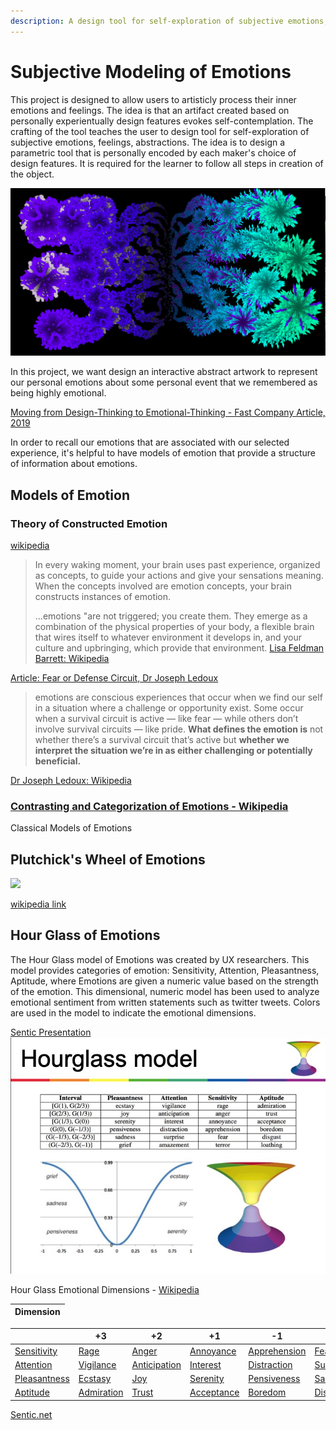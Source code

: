 ```yaml
---
description: A design tool for self-exploration of subjective emotions, feelings
---
```


# Subjective Modeling of Emotions

This project is designed to allow users to artisticly process their inner emotions and feelings.  The idea is that an artifact created based on personally experientually design features evokes self-contemplation. The crafting of the tool teaches the user to design tool for self-exploration of subjective emotions, feelings, abstractions. The idea is to design a parametric tool that is personally encoded by each maker's choice of design features.  It is required for the learner to follow all steps in creation of the object. &#x20;

![Computational Design Tool for  Personal Expression of Subjective Emotions](../.gitbook/assets/dooreK2.png)

In this project, we want design an interactive abstract artwork to represent our personal emotions about some personal event that we remembered as being highly emotional.

[Moving from Design-Thinking to Emotional-Thinking - Fast Company Article, 2019](https://www.fastcompany.com/90300071/from-design-thinking-to-emotional-thinking-designing-products-with-e-q)

In order to recall our emotions that are associated with our selected experience, it's helpful to have models of emotion that provide a structure of information about emotions.

## Models of Emotion

### Theory of Constructed Emotion

[wikipedia](https://en.wikipedia.org/wiki/Theory\_of\_constructed\_emotion)

> In every waking moment, your brain uses past experience, organized as concepts, to guide your actions and give your sensations meaning. When the concepts involved are emotion concepts, your brain constructs instances of emotion.
>
> ...emotions "are not triggered; you create them. They emerge as a combination of the physical properties of your body, a flexible brain that wires itself to whatever environment it develops in, and your culture and upbringing, which provide that environment. [Lisa Feldman Barrett: Wikipedia](https://en.wikipedia.org/wiki/Lisa\_Feldman\_Barrett)

[Article: Fear or Defense Circuit, Dr Joseph Ledoux](https://brainworldmagazine.com/on-fear-emotions-and-memory-an-interview-with-dr-joseph-ledoux/)

> emotions are conscious experiences that occur when we find our self in a situation where a challenge or opportunity exist. Some occur when a survival circuit is active — like fear — while others don’t involve survival circuits — like pride. **What defines the emotion is** not whether there’s a survival circuit that’s active but **whether we interpret the situation we’re in as either challenging or potentially beneficial.**&#x20;

[Dr Joseph Ledoux: Wikipedia](https://en.wikipedia.org/wiki/Joseph\_E.\_LeDoux)

### [Contrasting and Categorization of Emotions - Wikipedia](https://en.wikipedia.org/wiki/Contrasting\_and\_categorization\_of\_emotions#Plutchik.27s\_wheel\_of\_emotions)

Classical Models of Emotions

## Plutchick's Wheel of Emotions

![](https://upload.wikimedia.org/wikipedia/commons/c/ce/Plutchik-wheel.svg)

[wikipedia link](https://upload.wikimedia.org/wikipedia/commons/c/ce/Plutchik-wheel.svg)

## Hour Glass of Emotions

The Hour Glass model of Emotions was created by UX researchers. This model provides categories of emotion: Sensitivity, Attention, Pleasantness, Aptitude, where Emotions are given a numeric value based on the strength of the emotion. This dimensional, numeric model has been used to analyze emotional sentiment from written statements such as twitter tweets. Colors are used in the model to indicate the emotional dimensions.

[Sentic Presentation ](http://sentic.net/seminar/) ![](../.gitbook/assets/Slide160.jpg)

Hour Glass Emotional Dimensions - [Wikipedia](https://en.wikipedia.org/wiki/Contrasting\_and\_categorization\_of\_emotions#Plutchik.27s\_wheel\_of\_emotions)

| Dimension |
| --------- |

|                                                            | +3                                                                   | +2                                                                      | +1                                                              | -1                                                          | -2                                                              | -3                                                    |
| ---------------------------------------------------------- | -------------------------------------------------------------------- | ----------------------------------------------------------------------- | --------------------------------------------------------------- | ----------------------------------------------------------- | --------------------------------------------------------------- | ----------------------------------------------------- |
| [Sensitivity](https://en.wiktionary.org/wiki/sensitivity)  | [Rage](https://en.wikipedia.org/wiki/Rage\_\(emotion\))              | [Anger](https://en.wikipedia.org/wiki/Anger)                            | [Annoyance](https://en.wikipedia.org/wiki/Annoyance)            | [Apprehension](https://en.wiktionary.org/wiki/apprehension) | [Fear](https://en.wikipedia.org/wiki/Fear)                      | [Terror](https://en.wiktionary.org/wiki/terror)       |
| [Attention](https://en.wikipedia.org/wiki/Attention)       | [Vigilance](https://en.wikipedia.org/wiki/Vigilance\_\(psychology\)) | [Anticipation](https://en.wikipedia.org/wiki/Anticipation\_\(emotion\)) | [Interest](https://en.wikipedia.org/wiki/Interest\_\(emotion\)) | [Distraction](https://en.wikipedia.org/wiki/Distraction)    | [Surprise](https://en.wikipedia.org/wiki/Surprise\_\(emotion\)) | [Amazement](https://en.wiktionary.org/wiki/amazement) |
| [Pleasantness](https://en.wikipedia.org/wiki/Pleasantness) | [Ecstasy](https://en.wikipedia.org/wiki/Ecstasy\_\(emotion\))        | [Joy](https://en.wikipedia.org/wiki/Joy)                                | [Serenity](https://en.wiktionary.org/wiki/serenity)             | [Pensiveness](https://en.wikipedia.org/wiki/Melancholia)    | [Sadness](https://en.wikipedia.org/wiki/Sadness)                | [Grief](https://en.wikipedia.org/wiki/Grief)          |
| [Aptitude](https://en.wikipedia.org/wiki/Aptitude)         | [Admiration](https://en.wikipedia.org/wiki/Admiration)               | [Trust](https://en.wikipedia.org/wiki/Trust\_\(emotion\))               | [Acceptance](https://en.wikipedia.org/wiki/Acceptance)          | [Boredom](https://en.wikipedia.org/wiki/Boredom)            | [Disgust](https://en.wikipedia.org/wiki/Disgust)                | [Loathing](https://en.wiktionary.org/wiki/loathing)   |

[Sentic.net](http://sentic.net/)
